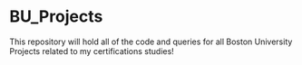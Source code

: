 # BU_Projects

This repository will hold all of the code and queries for all Boston University Projects related to my certifications studies!
